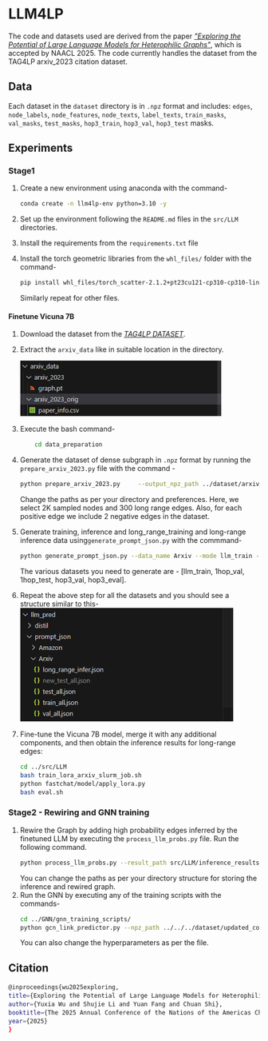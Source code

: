 # LLM4LP

The code and datasets used are derived from the paper [*"Exploring the Potential of Large Language Models for Heterophilic Graphs"*](https://arxiv.org/abs/2408.14134), which is accepted by NAACL 2025. The code currently handles the dataset from the TAG4LP arxiv_2023 citation dataset. 

## Data

Each dataset in the `dataset` directory is in `.npz` format and includes:
`edges`, `node_labels`, `node_features`, `node_texts`, `label_texts`, `train_masks`, `val_masks`, `test_masks`, `hop3_train`, `hop3_val`, `hop3_test` masks.

## Experiments

### Stage1

1. Create a new environment using anaconda with the command-
    ```bash
    conda create -n llm4lp-env python=3.10 -y
    ```

2. Set up the environment following the `README.md` files in the `src/LLM` directories.
3. Install the requirements from the `requirements.txt` file
3. Install the torch geometric libraries from the `whl_files/` folder with the command-
    ```bash
    pip install whl_files/torch_scatter-2.1.2+pt23cu121-cp310-cp310-linux_x86_64.whl
    ``` 
    Similarly repeat for other files.
    

#### Finetune Vicuna 7B
1. Download the dataset from the [*TAG4LP DATASET*](`https://drive.google.com/file/d/15ZWzRESVpNFowt3zfm3v8-5DGdnMjFzk/view`).
2. Extract the `arxiv_data` like in suitable location in the directory. 

    ![alt text](image.png)
3. Execute the bash command-
   ```bash
       cd data_preparation
   ```
5. Generate the dataset of dense subgraph in `.npz` format by running the `prepare_arxiv_2023.py` file with the command -
    ```bash 
    python prepare_arxiv_2023.py     --output_npz_path ../dataset/arxiv_2023_v2.npz     --dataset_name arxiv_2023     --text_data_file_path ../arxiv_data/arxiv_2023_orig/paper_info.csv     --graph_data_file_path ../arxiv_data/arxiv_2023/graph.pt     --node_id_field node_id     --max_text_length 2048     --num_nodes_subgraph 2000     --negative_ratio 2.0     --num_long_range 300
    ```
    Change the paths as per your directory and preferences.
    Here, we select 2K sampled nodes and 300 long range edges. Also, for each positive edge we include 2 negative edges in the dataset.

6. Generate training, inference and long_range_training and long-range inference data using`generate_prompt_json.py` with the commmand-
    ```bash
    python generate_prompt_json.py --data_name Arxiv --mode llm_train --save_dir ../llm_pred/prompt_json/Arxiv --npz_path ../dataset/arxiv_2023.npz
    ```
    The various datasets you need to generate are - [llm_train, 1hop_val, 1hop_test, hop3_val, hop3_eval].
7. Repeat the above step for all the datasets and you should see a structure similar to this-
    ![alt text](image-1.png)

8. Fine-tune the Vicuna 7B model, merge it with any additional components, and then obtain the inference results for long-range edges:
    ```bash
    cd ../src/LLM
    bash train_lora_arxiv_slurm_job.sh
    python fastchat/model/apply_lora.py
    bash eval.sh 
    ```

### Stage2 - Rewiring and GNN training

1. Rewire the Graph by adding high probability edges inferred by the finetuned LLM by executing the `process_llm_probs.py` file. Run the following command.
    ```bash
    python process_llm_probs.py --result_path src/LLM/inference_results_lp_llm/long_range_edges/preds.json --save_dir src/GNN/llm_pred/rewired/ --threshold 0.7
    ```
    You can change the paths as per your directory structure for storing the inference and rewired graph.
2. Run the GNN by executing any of the training scripts with the commands-
    ```bash
    cd ../GNN/gnn_training_scripts/
    python gcn_link_predictor.py --npz_path ../../../dataset/updated_cora_v2.npz --dataset_name Cora
    ```
    You can also change the hyperparameters as per the file.
## Citation

```bash
@inproceedings{wu2025exploring,
title={Exploring the Potential of Large Language Models for Heterophilic Graphs},
author={Yuxia Wu and Shujie Li and Yuan Fang and Chuan Shi},
booktitle={The 2025 Annual Conference of the Nations of the Americas Chapter of the ACL},
year={2025}
}
```

